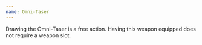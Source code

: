 ```yaml
---
name: Omni-Taser
---
```

Drawing the Omni-Taser is a free action. Having this weapon equipped does not require a weapon 
slot.